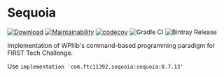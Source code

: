 # Sequoia

[![Download](https://api.bintray.com/packages/highoakrobotics/maven/Sequoia/images/download.svg)](https://bintray.com/highoakrobotics/maven/Sequoia/_latestVersion)
[![Maintainability](https://api.codeclimate.com/v1/badges/eaa3ae715c36e1ccd89c/maintainability)](https://codeclimate.com/github/HighOakRobotics/Sequoia/maintainability)
[![codecov](https://codecov.io/gh/HighOakRobotics/Sequoia/branch/master/graph/badge.svg)](https://codecov.io/gh/HighOakRobotics/Sequoia)
![Gradle CI](https://github.com/HighOakRobotics/Sequoia/workflows/Gradle%20CI/badge.svg)
![Bintray Release](https://github.com/HighOakRobotics/Sequoia/workflows/Bintray%20Release/badge.svg)

Implementation of WPIlib's command-based programming paradigm for FIRST Tech Challenge.

Use `implementation 'com.ftc11392.sequoia:sequoia:0.7.13'`
